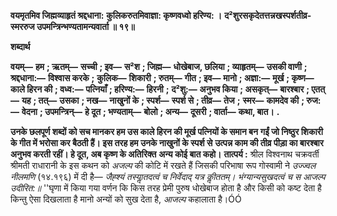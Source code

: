 **वयमृतमिव जिह्मव्याहृतं श्रद्दधाना:** **कुलिकरुतमिवाज्ञा: कृष्णवध्वो हरिण्य: ।** **द²शुरसकृदेतत्तन्नखस्पर्शतीव्र-** **स्मररुज उपमन्त्रिन्भण्यतामन्यवार्ता ॥ १९॥** 

**शब्दार्थ** 

**वयम्—** **हम** **; ऋतम्—** **सच्ची** **; इव—** **स²श** **; जिह्म—** **धोखेबाज, छलिया** **; व्याहृतम्—** **उसकी वाणी** **; श्रद्दधाना:—** **विश्वास करके** **;** **कुलिक—** **शिकारी** **; रुतम्—** **गीत** **; इव—** **मानो** **; अज्ञा:—** **मूर्ख** **; कृष्ण—** **काले हिरन की** **; वध्व:—** **पत्नियाँ** **; हरिण्य:—** **हिरनी** **;** **द²शु:—** **अनुभव किया** **; असकृत्—** **बारश्बार** **; एतत्—** **यह** **; तत्—** **उसका** **; नख—** **नाखुनों के** **; स्पर्श—** **स्पर्श से** **; तीव्र—** **तेज** **;** **स्मर—** **कामदेव की** **; रुज:—** **वेदना** **; उपमन्त्रिन्—** **हे दूत** **; भण्यताम्—** **बोलो** **; अन्य—** **दूसरी** **; वार्ता—** **कथा, बात।** **.** 

**उनके छलपूर्ण शब्दों को सच मानकर हम उस काले हिरन की मूर्ख पत्नियों के समान बन** **गईं जो निष्ठुर शिकारी के गीत में भरोसा कर बैठती हैं। इस तरह हम उनके नाखुनों के स्पर्श से** **उत्पन्न काम की तीव्र पीड़ा का बारश्बार अनुभव करती रहीं। हे दूत, अब कृष्ण के अतिरिक्त** **अन्य कोई बात कहो।** **तात्पर्य :** श्रील विश्वनाथ चक्रवर्ती श्रीमती राधारानी के इस कथन को *अजल्प* की कोटि में रखते हैं जिसकी परिभाषा रूप गोस्वामी ने *उज्ज्वल नीलमणि* (१४.१९६) में दी है— *जैह्श्यं तस्याॢतदत्वं च निर्वेदाद् यत्र कीॢततम्।* *भंग्यान्यसुखदत्वं च स आजल्प उदीरित:॥* ''घृणा में किया गया वर्णन कि किस तरह प्रेमी पुरुष धोखेबाज होता है और किसी को कष्ट देता है किन्तु ऐसा दिखलाता है मानो अन्यों को सुख देता है, *आजल्प* कहालाता है।ÓÓ  